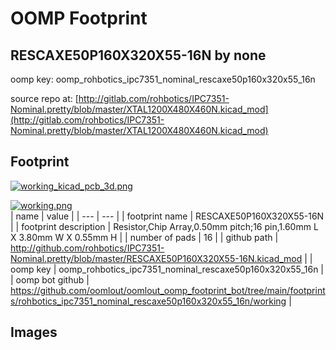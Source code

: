 # OOMP Footprint  
## RESCAXE50P160X320X55-16N  by none  
  
oomp key: oomp_rohbotics_ipc7351_nominal_rescaxe50p160x320x55_16n  
  
source repo at: [http://gitlab.com/rohbotics/IPC7351-Nominal.pretty/blob/master/XTAL1200X480X460N.kicad_mod](http://gitlab.com/rohbotics/IPC7351-Nominal.pretty/blob/master/XTAL1200X480X460N.kicad_mod)  
## Footprint  
  
[![working_kicad_pcb_3d.png](working_kicad_pcb_3d_600.png)](working_kicad_pcb_3d.png)  
  
[![working.png](working_600.png)](working.png)  
| name | value | 
| --- | --- | 
| footprint name | RESCAXE50P160X320X55-16N | 
| footprint description | Resistor,Chip Array,0.50mm pitch;16 pin,1.60mm L X 3.80mm W X 0.55mm H | 
| number of pads | 16 | 
| github path | http://github.com/rohbotics/IPC7351-Nominal.pretty/blob/master/RESCAXE50P160X320X55-16N.kicad_mod | 
| oomp key | oomp_rohbotics_ipc7351_nominal_rescaxe50p160x320x55_16n | 
| oomp bot github | https://github.com/oomlout/oomlout_oomp_footprint_bot/tree/main/footprints/rohbotics_ipc7351_nominal_rescaxe50p160x320x55_16n/working | 
## Images  
